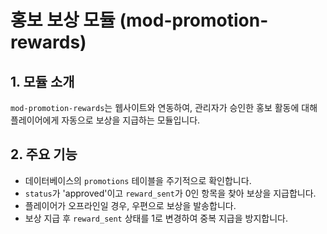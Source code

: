 # 홍보 보상 모듈 (mod-promotion-rewards)

## 1. 모듈 소개

`mod-promotion-rewards`는 웹사이트와 연동하여, 관리자가 승인한 홍보 활동에 대해 플레이어에게 자동으로 보상을 지급하는 모듈입니다.

## 2. 주요 기능

*   데이터베이스의 `promotions` 테이블을 주기적으로 확인합니다.
*   `status`가 'approved'이고 `reward_sent`가 0인 항목을 찾아 보상을 지급합니다.
*   플레이어가 오프라인일 경우, 우편으로 보상을 발송합니다.
*   보상 지급 후 `reward_sent` 상태를 1로 변경하여 중복 지급을 방지합니다.
